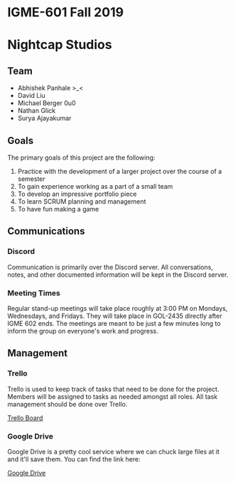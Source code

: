 # IGME-601 Fall 2019 
# Nightcap Studios

## Team

- Abhishek Panhale >_<
- David Liu
- Michael Berger 0u0
- Nathan Glick
- Surya Ajayakumar

## Goals
The primary goals of this project are the following:
1. Practice with the development of a larger project over the course of a semester
2. To gain experience working as a part of a small team
3. To develop an impressive portfolio piece
4. To learn SCRUM planning and management
5. To have fun making a game

## Communications

### Discord
Communication is primarily over the Discord server. All conversations, notes, and other documented information will be kept in the Discord server.

### Meeting Times
Regular stand-up meetings will take place roughly at 3:00 PM on Mondays, Wednesdays, and Fridays. They will take place in GOL-2435 directly after IGME 602 ends. The meetings are meant to be just a few minutes long to inform the group on everyone's work and progress. 

## Management

### Trello
Trello is used to keep track of tasks that need to be done for the project. Members will be assigned to tasks as needed amongst all roles. All task management should be done over Trello.

[Trello Board](https://trello.com/b/QD5uso8A/wizards-with-hats)

### Google Drive
Google Drive is a pretty cool service where we can chuck large files at it and it'll save them. You can find the link here:

[Google Drive](https://drive.google.com/drive/folders/1_EkX93Jr42Y3Sng88yiRZOCuJ8a5382c)
